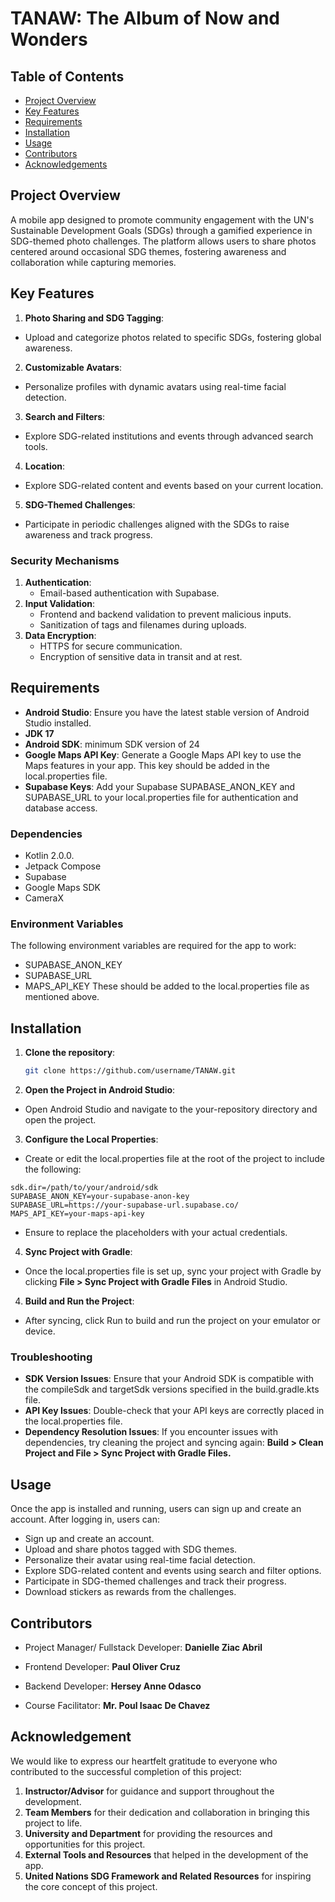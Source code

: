 # TANAW: The Album of Now and Wonders


## Table of Contents

- [Project Overview](#project-overview)
- [Key Features](#key-features)
- [Requirements](#requirements)
- [Installation](#installation)
- [Usage](#usage)
- [Contributors](#contributors)
- [Acknowledgements](#acknowledgements)

## Project Overview
A mobile app designed to promote community engagement with the UN's Sustainable Development Goals (SDGs) through a gamified experience in SDG-themed photo challenges. The platform allows users to share photos centered around occasional SDG themes, fostering awareness and collaboration while capturing memories. 


## Key Features
1. **Photo Sharing and SDG Tagging**:
  - Upload and categorize photos related to specific SDGs, fostering global awareness.
2. **Customizable Avatars**:
  - Personalize profiles with dynamic avatars using real-time facial detection.
3. **Search and Filters**:
  - Explore SDG-related institutions and events through advanced search tools.
4. **Location**:
  - Explore SDG-related content and events based on your current location.
5. **SDG-Themed Challenges**:
  - Participate in periodic challenges aligned with the SDGs to raise awareness and track progress.


### Security Mechanisms
1. **Authentication**:
   - Email-based authentication with Supabase.
2. **Input Validation**:
   - Frontend and backend validation to prevent malicious inputs.
   - Sanitization of tags and filenames during uploads.
3. **Data Encryption**:
   - HTTPS for secure communication.
   - Encryption of sensitive data in transit and at rest.

## Requirements
- **Android Studio**: Ensure you have the latest stable version of Android Studio installed.
- **JDK 17**
- **Android SDK**: minimum SDK version of 24
- **Google Maps API Key**: Generate a Google Maps API key to use the Maps features in your app. This key should be added in the local.properties file.
- **Supabase Keys**: Add your Supabase SUPABASE_ANON_KEY and SUPABASE_URL to your local.properties file for authentication and database access.

### Dependencies
- Kotlin 2.0.0.
- Jetpack Compose
- Supabase
- Google Maps SDK
- CameraX

### Environment Variables
The following environment variables are required for the app to work:
- SUPABASE_ANON_KEY
- SUPABASE_URL
- MAPS_API_KEY
These should be added to the local.properties file as mentioned above.


## Installation

1. **Clone the repository**:
   ```bash
   git clone https://github.com/username/TANAW.git
   ```
2. **Open the Project in Android Studio**:
- Open Android Studio and navigate to the your-repository directory and open the project.
3. **Configure the Local Properties**:
- Create or edit the local.properties file at the root of the project to include the following:
```properties
sdk.dir=/path/to/your/android/sdk
SUPABASE_ANON_KEY=your-supabase-anon-key
SUPABASE_URL=https://your-supabase-url.supabase.co/
MAPS_API_KEY=your-maps-api-key
```
- Ensure to replace the placeholders with your actual credentials.

4. **Sync Project with Gradle**:
- Once the local.properties file is set up, sync your project with Gradle by clicking **File > Sync Project with Gradle Files** in Android Studio.

4. **Build and Run the Project**:
- After syncing, click Run to build and run the project on your emulator or device.

### Troubleshooting

- **SDK Version Issues**: Ensure that your Android SDK is compatible with the compileSdk and targetSdk versions specified in the build.gradle.kts file.
- **API Key Issues**: Double-check that your API keys are correctly placed in the local.properties file.
- **Dependency Resolution Issues**: If you encounter issues with dependencies, try cleaning the project and syncing again: **Build > Clean Project and File > Sync Project with Gradle Files.**

## Usage
Once the app is installed and running, users can sign up and create an account. After logging in, users can:
- Sign up and create an account.
- Upload and share photos tagged with SDG themes.
- Personalize their avatar using real-time facial detection.
- Explore SDG-related content and events using search and filter options.
- Participate in SDG-themed challenges and track their progress.
- Download stickers as rewards from the challenges.

## Contributors

- Project Manager/ Fullstack Developer: **Danielle Ziac Abril**
- Frontend Developer: **Paul Oliver Cruz**
- Backend Developer: **Hersey Anne Odasco**

- Course Facilitator: **Mr. Poul Isaac De Chavez**

## Acknowledgement

We would like to express our heartfelt gratitude to everyone who contributed to the successful completion of this project:

1. **Instructor/Advisor** for guidance and support throughout the development.
2. **Team Members** for their dedication and collaboration in bringing this project to life.
3. **University and Department** for providing the resources and opportunities for this project.
4. **External Tools and Resources** that helped in the development of the app.
5. **United Nations SDG Framework and Related Resources** for inspiring the core concept of this project.


